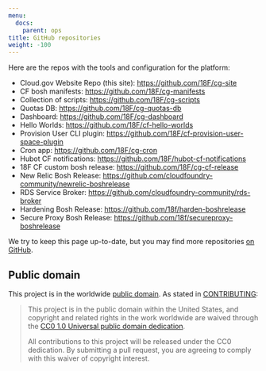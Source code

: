 ```yaml
---
menu:
  docs:
    parent: ops
title: GitHub repositories
weight: -100
---
```


Here are the repos with the tools and configuration for the platform:

- Cloud.gov Website Repo (this site): https://github.com/18F/cg-site
- CF bosh manifests: https://github.com/18F/cg-manifests
- Collection of scripts: https://github.com/18F/cg-scripts
- Quotas DB: https://github.com/18F/cg-quotas-db
- Dashboard: https://github.com/18F/cg-dashboard
- Hello Worlds: https://github.com/18F/cf-hello-worlds
- Provision User CLI plugin: https://github.com/18F/cf-provision-user-space-plugin
- Cron app: https://github.com/18F/cg-cron
- Hubot CF notifications: https://github.com/18F/hubot-cf-notifications
- 18F CF custom bosh release: https://github.com/18F/cg-cf-release
- New Relic Bosh Release: https://github.com/cloudfoundry-community/newrelic-boshrelease
- RDS Service Broker: https://github.com/cloudfoundry-community/rds-broker
- Hardening Bosh Release: https://github.com/18f/harden-boshrelease
- Secure Proxy Bosh Release: https://github.com/18f/secureproxy-boshrelease

We try to keep this page up-to-date, but you may find more repositories [on GitHub](https://github.com/search?o=desc&q=user%3A18F+%28cf+OR+cg+OR+%22cloud+foundry%22+OR+cloud.gov%29+NOT+cfn&ref=searchresults&s=updated&type=Repositories&utf8=%E2%9C%93).

## Public domain

This project is in the worldwide [public domain](https://github.com/18F/cg-site/blob/master/LICENSE.md). As stated in [CONTRIBUTING](https://github.com/18F/cg-site/blob/master/CONTRIBUTING.md):

> This project is in the public domain within the United States, and copyright and related rights in the work worldwide are waived through the [CC0 1.0 Universal public domain dedication](https://creativecommons.org/publicdomain/zero/1.0/).
>
> All contributions to this project will be released under the CC0 dedication. By submitting a pull request, you are agreeing to comply with this waiver of copyright interest.
